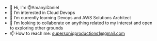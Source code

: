 - 👋 Hi, I’m @AmanyiDaniel
- 👀 I’m interested in Cloud Devops 
- 🌱 I’m currently learning Devops and AWS Solutions Architect
- 💞️ I’m looking to collaborate on anything related to my interest and open to exploring other grounds
- 📫 How to reach me: supersoniqproductions1@gmail.com

<!---
AmanyiDaniel/AmanyiDaniel is a ✨ special ✨ repository because its `README.md` (this file) appears on your GitHub profile.
You can click the Preview link to take a look at your changes.
--->
